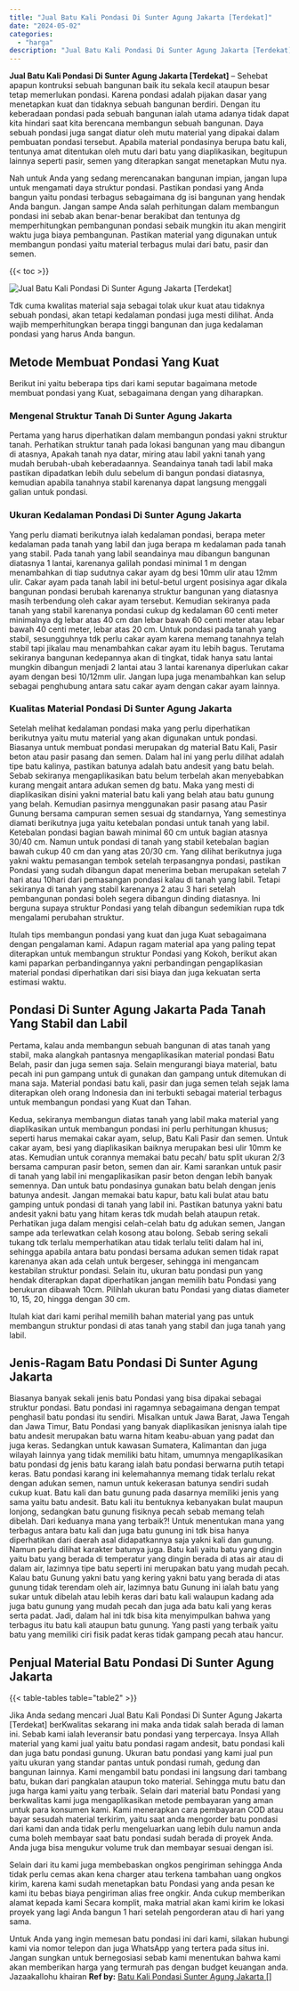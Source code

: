```yaml
---
title: "Jual Batu Kali Pondasi Di Sunter Agung Jakarta [Terdekat]"
date: "2024-05-02"
categories: 
  - "harga"
description: "Jual Batu Kali Pondasi Di Sunter Agung Jakarta [Terdekat]. Untuk Anda yang ingin memesan batu pondasi ini dari kami, silakan hubungi kami via nomor telepon d..."
---
```


**Jual Batu Kali Pondasi Di Sunter Agung Jakarta \[Terdekat\]** – Sehebat apapun kontruksi sebuah bangunan baik itu sekala kecil ataupun besar tetap memerlukan pondasi. Karena pondasi adalah pijakan dasar yang menetapkan kuat dan tidaknya sebuah bangunan berdiri. Dengan itu keberadaan pondasi pada sebuah bangunan ialah utama adanya tidak dapat kita hindari saat kita berencana membangun sebuah bangunan. Daya sebuah pondasi juga sangat diatur oleh mutu material yang dipakai dalam pembuatan pondasi tersebut. Apabila material pondasinya berupa batu kali, tentunya amat ditentukan oleh mutu dari batu yang diaplikasikan, begitupun lainnya seperti pasir, semen yang diterapkan sangat menetapkan Mutu nya.

Nah untuk Anda yang sedang merencanakan bangunan impian, jangan lupa untuk mengamati daya struktur pondasi. Pastikan pondasi yang Anda bangun yaitu pondasi terbagus sebagaimana dg isi bangunan yang hendak Anda bangun. Jangan sampe Anda salah perhitungan dalam membangun pondasi ini sebab akan benar-benar berakibat dan tentunya dg memperhitungkan pembangunan pondasi sebaik mungkin itu akan mengirit waktu juga biaya pembangunan. Pastikan material yang digunakan untuk membangun pondasi yaitu material terbagus mulai dari batu, pasir dan semen.

{{< toc >}}

![Jual Batu Kali Pondasi Di Sunter Agung Jakarta [Terdekat]](/images/jual-batu-kali-26.png)

Tdk cuma kwalitas material saja sebagai tolak ukur kuat atau tidaknya sebuah pondasi, akan tetapi kedalaman pondasi juga mesti dilihat. Anda wajib memperhitungkan berapa tinggi bangunan dan juga kedalaman pondasi yang harus Anda bangun.

## Metode Membuat Pondasi Yang Kuat

Berikut ini yaitu beberapa tips dari kami seputar bagaimana metode membuat pondasi yang Kuat, sebagaimana dengan yang diharapkan.

### Mengenal Struktur Tanah Di Sunter Agung Jakarta

Pertama yang harus diperhatikan dalam membangun pondasi yakni struktur tanah. Perhatikan struktur tanah pada lokasi bangunan yang mau dibangun di atasnya, Apakah tanah nya datar, miring atau labil yakni tanah yang mudah berubah-ubah keberadaannya. Seandainya tanah tadi labil maka pastikan dipadatkan lebih dulu sebelum di bangun pondasi diatasnya, kemudian apabila tanahnya stabil karenanya dapat langsung menggali galian untuk pondasi.

### Ukuran Kedalaman Pondasi Di Sunter Agung Jakarta

Yang perlu diamati berikutnya ialah kedalaman pondasi, berapa meter kedalaman pada tanah yang labil dan juga berapa m kedalaman pada tanah yang stabil. Pada tanah yang labil seandainya mau dibangun bangunan diatasnya 1 lantai, karenanya galilah pondasi minimal 1 m dengan menambahkan di tiap sudutnya cakar ayam dg besi 10mm ulir atau 12mm ulir. Cakar ayam pada tanah labil ini betul-betul urgent posisinya agar dikala bangunan pondasi berubah karenanya struktur bangunan yang diatasnya masih terbendung oleh cakar ayam tersebut. Kemudian sekiranya pada tanah yang stabil karenanya pondasi cukup dg kedalaman 60 centi meter minimalnya dg lebar atas 40 cm dan lebar bawah 60 centi meter atau lebar bawah 40 centi meter, lebar atas 20 cm. Untuk pondasi pada tanah yang stabil, sesungguhnya tdk perlu cakar ayam karena memang tanahnya telah stabil tapi jikalau mau menambahkan cakar ayam itu lebih bagus. Terutama sekiranya bangunan kedepannya akan di tingkat, tidak hanya satu lantai mungkin dibangun menjadi 2 lantai atau 3 lantai karenanya diperlukan cakar ayam dengan besi 10/12mm ulir. Jangan lupa juga menambahkan kan selup sebagai penghubung antara satu cakar ayam dengan cakar ayam lainnya.

### Kualitas Material Pondasi Di Sunter Agung Jakarta

Setelah melihat kedalaman pondasi maka yang perlu diperhatikan berikutnya yaitu mutu material yang akan digunakan untuk pondasi. Biasanya untuk membuat pondasi merupakan dg material Batu Kali, Pasir beton atau pasir pasang dan semen. Dalam hal ini yang perlu dilihat adalah tipe batu kalinya, pastikan batunya adalah batu andesit yang batu belah. Sebab sekiranya mengaplikasikan batu belum terbelah akan menyebabkan kurang mengait antara adukan semen dg batu. Maka yang mesti di diaplikasikan disini yakni material batu kali yang belah atau batu gunung yang belah. Kemudian pasirnya menggunakan pasir pasang atau Pasir Gunung bersama campuran semen sesuai dg standarnya, Yang semestinya diamati berikutnya juga yaitu ketebalan pondasi untuk tanah yang labil. Ketebalan pondasi bagian bawah minimal 60 cm untuk bagian atasnya 30/40 cm. Namun untuk pondasi di tanah yang stabil ketebalan bagian bawah cukup 40 cm dan yang atas 20/30 cm. Yang dilihat berikutnya juga yakni waktu pemasangan tembok setelah terpasangnya pondasi, pastikan Pondasi yang sudah dibangun dapat menerima beban merupakan setelah 7 hari atau 10hari dari pemasangan pondasi kalau di tanah yang labil. Tetapi sekiranya di tanah yang stabil karenanya 2 atau 3 hari setelah pembangunan pondasi boleh segera dibangun dinding diatasnya. Ini berguna supaya struktur Pondasi yang telah dibangun sedemikian rupa tdk mengalami perubahan struktur.

Itulah tips membangun pondasi yang kuat dan juga Kuat sebagaimana dengan pengalaman kami. Adapun ragam material apa yang paling tepat diterapkan untuk membangun struktur Pondasi yang Kokoh, berikut akan kami paparkan perbandingannya yakni perbandingan pengaplikasian material pondasi diperhatikan dari sisi biaya dan juga kekuatan serta estimasi waktu.

## Pondasi Di Sunter Agung Jakarta Pada Tanah Yang Stabil dan Labil

Pertama, kalau anda membangun sebuah bangunan di atas tanah yang stabil, maka alangkah pantasnya mengaplikasikan material pondasi Batu Belah, pasir dan juga semen saja. Selain mengurangi biaya material, batu pecah ini pun gampang untuk di gunakan dan gampang untuk ditemukan di mana saja. Material pondasi batu kali, pasir dan juga semen telah sejak lama diterapkan oleh orang Indonesia dan ini terbukti sebagai material terbagus untuk membangun pondasi yang Kuat dan Tahan.

Kedua, sekiranya membangun diatas tanah yang labil maka material yang diaplikasikan untuk membangun pondasi ini perlu perhitungan khusus; seperti harus memakai cakar ayam, selup, Batu Kali Pasir dan semen. Untuk cakar ayam, besi yang diaplikasikan baiknya merupakan besi ulir 10mm ke atas. Kemudian untuk corannya memakai batu pecah/ batu split ukuran 2/3 bersama campuran pasir beton, semen dan air. Kami sarankan untuk pasir di tanah yang labil ini mengaplikasikan pasir beton dengan lebih banyak semennya. Dan untuk batu pondasinya gunakan batu belah dengan jenis batunya andesit. Jangan memakai batu kapur, batu kali bulat atau batu gamping untuk pondasi di tanah yang labil ini. Pastikan batunya yakni batu andesit yakni batu yang hitam keras tdk mudah belah ataupun retak. Perhatikan juga dalam mengisi celah-celah batu dg adukan semen, Jangan sampe ada terlewatkan celah kosong atau bolong. Sebab sering sekali tukang tdk terlalu memperhatikan atau tidak terlalu teliti dalam hal ini, sehingga apabila antara batu pondasi bersama adukan semen tidak rapat karenanya akan ada celah untuk bergeser, sehingga ini mengancam kestabilan struktur pondasi. Selain itu, ukuran batu pondasi pun yang hendak diterapkan dapat diperhatikan jangan memilih batu Pondasi yang berukuran dibawah 10cm. Pilihlah ukuran batu Pondasi yang diatas diameter 10, 15, 20, hingga dengan 30 cm.

Itulah kiat dari kami perihal memilih bahan material yang pas untuk membangun struktur pondasi di atas tanah yang stabil dan juga tanah yang labil.

## Jenis-Ragam Batu Pondasi Di Sunter Agung Jakarta

Biasanya banyak sekali jenis batu Pondasi yang bisa dipakai sebagai struktur pondasi. Batu pondasi ini ragamnya sebagaimana dengan tempat penghasil batu pondasi itu sendiri. Misalkan untuk Jawa Barat, Jawa Tengah dan Jawa Timur, Batu Pondasi yang banyak diaplikasikan jenisnya ialah tipe batu andesit merupakan batu warna hitam keabu-abuan yang padat dan juga keras. Sedangkan untuk kawasan Sumatera, Kalimantan dan juga wilayah lainnya yang tidak memiliki batu hitam, umumnya mengaplikasikan batu pondasi dg jenis batu karang ialah batu pondasi berwarna putih tetapi keras. Batu pondasi karang ini kelemahannya memang tidak terlalu rekat dengan adukan semen, namun untuk kekerasan batunya sendiri sudah cukup kuat. Batu kali dan batu gunung pada dasarnya memiliki jenis yang sama yaitu batu andesit. Batu kali itu bentuknya kebanyakan bulat maupun lonjong, sedangkan batu gunung fisiknya pecah sebab memang telah dibelah. Dari keduanya mana yang terbaik?! Untuk menentukan mana yang terbagus antara batu kali dan juga batu gunung ini tdk bisa hanya diperhatikan dari daerah asal didapatkannya saja yakni kali dan gunung. Namun perlu dilihat karakter batunya juga. Batu kali yaitu batu yang dingin yaitu batu yang berada di temperatur yang dingin berada di atas air atau di dalam air, lazimnya tipe batu seperti ini merupakan batu yang mudah pecah. Kalau batu Gunung yakni batu yang kering yakni batu yang berada di atas gunung tidak terendam oleh air, lazimnya batu Gunung ini ialah batu yang sukar untuk dibelah atau lebih keras dari batu kali walaupun kadang ada juga batu gunung yang mudah pecah dan juga ada batu kali yang keras serta padat. Jadi, dalam hal ini tdk bisa kita menyimpulkan bahwa yang terbagus itu batu kali ataupun batu gunung. Yang pasti yang terbaik yaitu batu yang memiliki ciri fisik padat keras tidak gampang pecah atau hancur.

## Penjual Material Batu Pondasi Di Sunter Agung Jakarta

{{< table-tables table="table2" >}}

Jika Anda sedang mencari Jual Batu Kali Pondasi Di Sunter Agung Jakarta \[Terdekat\] berKwalitas sekarang ini maka anda tidak salah berada di laman ini. Sebab kami ialah leveransir batu pondasi yang terpercaya. Insya Allah material yang kami jual yaitu batu pondasi ragam andesit, batu pondasi kali dan juga batu pondasi gunung. Ukuran batu pondasi yang kami jual pun yaitu ukuran yang standar pantas untuk pondasi rumah, gedung dan bangunan lainnya. Kami mengambil batu pondasi ini langsung dari tambang batu, bukan dari pangkalan ataupun toko material. Sehingga mutu batu dan juga harga kami yaitu yang terbaik. Selain dari material batu Pondasi yang berkwalitas kami juga mengaplikasikan metode pembayaran yang aman untuk para konsumen kami. Kami menerapkan cara pembayaran COD atau bayar sesudah material terkirim, yaitu saat anda mengorder batu pondasi dari kami dan anda tidak perlu mengeluarkan uang lebih dulu namun anda cuma boleh membayar saat batu pondasi sudah berada di proyek Anda. Anda juga bisa mengukur volume truk dan membayar sesuai dengan isi.

Selain dari itu kami juga membebaskan ongkos pengiriman sehingga Anda tidak perlu cemas akan kena charger atau terkena tambahan uang ongkos kirim, karena kami sudah menetapkan batu Pondasi yang anda pesan ke kami itu bebas biaya pengiriman alias free ongkir. Anda cukup memberikan alamat kepada kami Secara komplit, maka matrial akan kami kirim ke lokasi proyek yang lagi Anda bangun 1 hari setelah pengorderan atau di hari yang sama.

Untuk Anda yang ingin memesan batu pondasi ini dari kami, silakan hubungi kami via nomor telepon dan juga WhatsApp yang tertera pada situs ini. Jangan sungkan untuk bernegosiasi sebab kami menentukan bahwa kami akan memberikan harga yang termurah pas dengan budget keuangan anda. Jazaakallohu khairan
**Ref by:** [Batu Kali Pondasi Sunter Agung Jakarta []](https://id.wikipedia.org/wiki/Batu)
